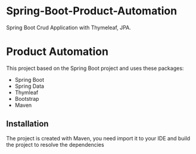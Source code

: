 # Spring-Boot-Product-Automation

 Spring Boot Crud Application with Thymeleaf, JPA. 
 
# Product Automation

This project based on the Spring Boot project and uses these packages:

<ul>
<li>Spring Boot</li>
<li>Spring Data</li>
<li>Thymleaf</li>
<li>Bootstrap</li>
<li>Maven</li>
</ul>

## Installation

The project is created with Maven, you need import it to your IDE and build the project to resolve the dependencies
